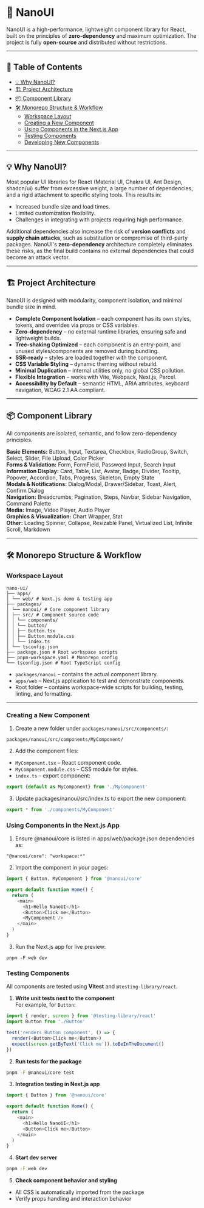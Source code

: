 # 🚀 NanoUI

NanoUI is a high-performance, lightweight component library for React, built on the principles of **zero-dependency** and maximum optimization. The project is fully **open-source** and distributed without restrictions.

---

## 📑 Table of Contents

- [💡 Why NanoUI?](#-why-nanoui)
- [🏗️ Project Architecture](#️-project-architecture)
- [📦 Component Library](#-component-library)
- [🛠️ Monorepo Structure & Workflow](#️-monorepo-structure--workflow)
  - [Workspace Layout](#workspace-layout)
  - [Creating a New Component](#creating-a-new-component)
  - [Using Components in the Next.js App](#using-components-in-the-nextjs-app)
  - [Testing Components](#testing-components)
  - [Developing New Components](#developing-new-components)

---

## 💡 Why NanoUI?

Most popular UI libraries for React (Material UI, Chakra UI, Ant Design, shadcn/ui) suffer from excessive weight, a large number of dependencies, and a rigid attachment to specific styling tools. This results in:

- Increased bundle size and load times.
- Limited customization flexibility.
- Challenges in integrating with projects requiring high performance.

Additional dependencies also increase the risk of **version conflicts** and **supply chain attacks**, such as substitution or compromise of third-party packages. NanoUI's **zero-dependency** architecture completely eliminates these risks, as the final build contains no external dependencies that could become an attack vector.

---

## 🏗️ Project Architecture

NanoUI is designed with modularity, component isolation, and minimal bundle size in mind.

- **Complete Component Isolation** – each component has its own styles, tokens, and overrides via props or CSS variables.
- **Zero-dependency** – no external runtime libraries, ensuring safe and lightweight builds.
- **Tree-shaking Optimized** – each component is an entry-point, and unused styles/components are removed during bundling.
- **SSR-ready** – styles are loaded together with the component.
- **CSS Variable Styling** – dynamic theming without rebuild.
- **Minimal Duplication** – internal utilities only, no global CSS pollution.
- **Flexible Integration** – works with Vite, Webpack, Next.js, Parcel.
- **Accessibility by Default** – semantic HTML, ARIA attributes, keyboard navigation, WCAG 2.1 AA compliant.

---

## 📦 Component Library

All components are isolated, semantic, and follow zero-dependency principles.

**Basic Elements:** Button, Input, Textarea, Checkbox, RadioGroup, Switch, Select, Slider, File Upload, Color Picker  
**Forms & Validation:** Form, FormField, Password Input, Search Input  
**Information Display:** Card, Table, List, Avatar, Badge, Divider, Tooltip, Popover, Accordion, Tabs, Progress, Skeleton, Empty State  
**Modals & Notifications:** Dialog/Modal, Drawer/Sidebar, Toast, Alert, Confirm Dialog  
**Navigation:** Breadcrumbs, Pagination, Steps, Navbar, Sidebar Navigation, Command Palette  
**Media:** Image, Video Player, Audio Player  
**Graphics & Visualization:** Chart Wrapper, Stat  
**Other:** Loading Spinner, Collapse, Resizable Panel, Virtualized List, Infinite Scroll, Markdown

---

## 🛠️ Monorepo Structure & Workflow

### Workspace Layout

```
nano-ui/
├── apps/
│ └── web/ # Next.js demo & testing app
├── packages/
│ └── nanoui/ # Core component library
│ ├── src/ # Component source code
│ │ └── components/
│ │ └── button/
│ │ ├── Button.tsx
│ │ ├── Button.module.css
│ │ └── index.ts
│ └── tsconfig.json
├── package.json # Root workspace scripts
├── pnpm-workspace.yaml # Monorepo config
└── tsconfig.json # Root TypeScript config
```

- `packages/nanoui` – contains the actual component library.
- `apps/web` – Next.js application to test and demonstrate components.
- Root folder – contains workspace-wide scripts for building, testing, linting, and formatting.

---

### Creating a New Component

1. Create a new folder under `packages/nanoui/src/components/`:

`packages/nanoui/src/components/MyComponent/`

2. Add the component files:

- `MyComponent.tsx` – React component code.
- `MyComponent.module.css` – CSS module for styles.
- `index.ts` – export component:

```ts
export {default as MyComponent} from './MyComponent'
```

3. Update packages/nanoui/src/index.ts to export the new component:

```ts
export * from './components/MyComponent'
```

### Using Components in the Next.js App

1. Ensure @nanoui/core is listed in apps/web/package.json dependencies as:

`"@nanoui/core": "workspace:*"`

2. Import the component in your pages:

```ts
import { Button, MyComponent } from '@nanoui/core'

export default function Home() {
  return (
    <main>
      <h1>Hello NanoUI</h1>
      <Button>Click me</Button>
      <MyComponent />
    </main>
  )
}
```

3. Run the Next.js app for live preview:

`pnpm -F web dev`

### Testing Components

All components are tested using **Vitest** and `@testing-library/react`.

1. **Write unit tests next to the component**  
   For example, for `Button`:

```ts
import { render, screen } from '@testing-library/react'
import Button from './Button'

test('renders Button component', () => {
  render(<Button>Click me</Button>)
  expect(screen.getByText('Click me')).toBeInTheDocument()
})
```

2. **Run tests for the package**

```bash
pnpm -F @nanoui/core test
```

3. **Integration testing in Next.js app**

```ts
import { Button } from '@nanoui/core'

export default function Home() {
  return (
    <main>
      <h1>Hello NanoUI</h1>
      <Button>Click me</Button>
    </main>
  )
}
```

4. **Start dev server**

```bash
pnpm -F web dev
```

5. **Check component behavior and styling**

- All CSS is automatically imported from the package
- Verify props handling and interaction behavior